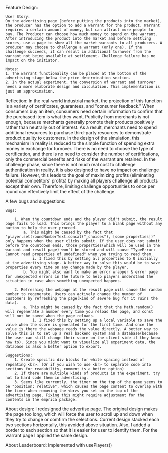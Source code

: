 Feature Design:

    User Story: 
    On the advertising page (before putting the products into the market), the producer has the option to add a warrant for the product. Warrant requires a certain amount of money, but can attract more people to buy. The Producer can choose how much money to spend on the warrant. After introducing the product into the market and before settling scores, use a page to show all the market warrants to all producers. A producer may choose to challenge a warrant (only one). If the challenge succeeds, it can result in additional turnover from the warrant not being available at settlement. Challenge failure has no impact on the initiator.

    Notes:
    1. The warrant functionality can be placed at the bottom of the advertising stage below the price determination section.
    2. In the actual experiment, the conversion of warrant and turnover needs a more elaborate design and calculation. This implementation is just an approximation.


Reflection:
    In the real-world industrial market, the projection of this function is a variety of certificates, guarantees, and "consumer feedback." When consumers buy an item, consumers need certain information to confirm that the purchased item is what they want. Publicity from merchants is not enough, because merchants generally promote their products positively rather than neutrally out of interest. As a result, merchants need to spend additional resources to purchase third-party resources to demonstrate product quality to customers. In the design of the simulation, this mechanism in reality is reduced to the simple function of spending extra money in exchange for turnover. There is no need to choose the type of certification, and there is no need to consider the number of certifications, only the commercial benefits and risks of the warrant are retained. In the challenge phase, since there is not much real cost to challenge authentication in reality, it is also designed to have no impact on challenge failure. However, this leads to the goal of maximizing profits (eliminating potential competitors' profits) by making all players challenge all products except their own. Therefore, limiting challenge opportunities to once per round can effectively limit the effect of the challenge.


A few bugs and suggestions:
    
    Bugs:

        1. When the countdown ends and the player did't submit, the result page fails to load. This brings the player to a blank page without any button to help the user proceed.
            a. This might be caused by the fact that "player.set(roundNumberText.concat("_choices"), [some properties])" only happens when the user clicks submit. If the user does not submit before the countdown ends, those properties(which will be used in the warrant and result page) won't be stored and will cause "TypeError: Cannot read properties of undefined" when you trying to read them.
                i. I fixed this by setting all properties to 0 initially at the advertising stage. A better way to solve this would be to save properties every time on any change made by the player.
            b. You might also want to make an error wrapper & error page for unexpected errors in the future to help players understand the situation in case when something unexpected happens.

        2. Refreshing the webpage at the result page will cause the random number to regenerate. Users can actively change the number of customers by refreshing the page(kind of severe bug for it ruins the data). 
            a. This might be caused by the fact that the Math.random() will regenerate a number every time you reload the page, and const will not be saved when the page reloads.
                i. I fixed this by setting up a local variable to save the value when the score is generated for the first time. And once the value is there the webpage reads the value directly. A better way to solve this is to set up a real backend system and a database(because the user can still change their score on the client side if they know how to). Since you might want to visualize all experiment data, the database is also a better option to export.

    Suggestions:
        1. Create specific div blocks for white spacing instead of repeating <br>. (Or if you wish to use <br> to separate code into sections for readability, comment is a better option)
        2. If there are multiple kinds of products in the experiment, try not to hard code them in advertising.
        3. Seems like currently, the timer on the top of the game seems to be "position: relative", which causes the page content to overlap with the timer when removing the <br>s you set on the top of the advertising page. Fixing this might require adjustment for the contents in the emprica package. 

About design:
    I redesigned the advertise page. The original design makes the page too long, which will force the user to scroll up and down when they try to change or comfirm the selections. Current design stacked each two sections horizontally, this avoided above situation. Also, I added a border to each section so that it is easier for user to identify them.
    For the warrant page I applied the same design.

About Leaderboard:
    Implemented with usePlayers()